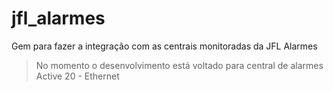 # jfl_alarmes
Gem para fazer a integração com as centrais monitoradas da JFL Alarmes

> No momento o desenvolvimento está voltado para central de alarmes Active 20 - Ethernet
